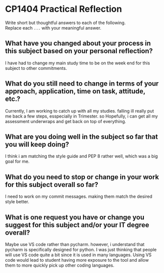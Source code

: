 # CP1404 Practical Reflection

Write short but thoughtful answers to each of the following.  
Replace each `...` with your meaningful answer.

## What have you changed about your process in this subject based on your personal reflection?

I have had to change my main study time to be on the week end for this subject to other commitments.

## What do you still need to change in terms of your approach, application, time on task, attitude, etc.?

Currently, I am working to catch up with all my studies. falling ill really put me back a few steps, esspecially in Trimester. 
so Hopefully, i can get all my assessment underwraps and get back on top of everything.

## What are you doing well in the subject so far that you will keep doing?

I think i am matching the style guide and PEP 8 rather well, which was a big goal for me.

## What do you need to stop or change in your work for this subject overall so far?

I need to work on my commit messages. making them match the desired style better.

## What is one request you have or change you suggest for this subject and/or your IT degree overall?

Maybe use VS code rather than pycharm. however, i understand that pycharm is specifically designed for python.
I was just thinking that people will use VS code quite a bit since it is used in many languages.
Using VS code would lead to student having more exposure to the tool and allow them to more quickly pick up other coding languages.


